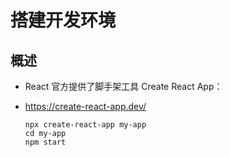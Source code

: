 # 搭建开发环境

## 概述

+ React 官方提供了脚手架工具 Create React App：

+ https://create-react-app.dev/

  ```shell
  npx create-react-app my-app
  cd my-app
  npm start
  ```

